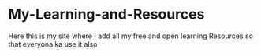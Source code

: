 # My-Learning-and-Resources
Here this is my site where I add all my free and open learning Resources so that everyona ka use it also
